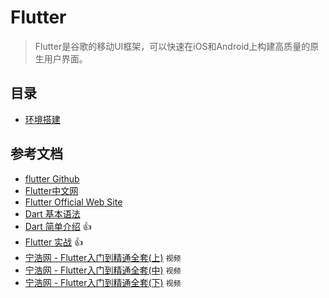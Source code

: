 # Flutter

> Flutter是谷歌的移动UI框架，可以快速在iOS和Android上构建高质量的原生用户界面。

## 目录

- [环境搭建](环境搭建/)


## 参考文档

- [flutter Github](https://github.com/flutter/flutter)
- [Flutter中文网](https://flutterchina.club/)
- [Flutter Official Web Site](https://flutter.io/)
- [Dart 基本语法](https://github.com/Gnotes/dart)
- [Dart 简单介绍](https://book.flutterchina.club/chapter1/dart.html) 👍
- [Flutter 实战](https://book.flutterchina.club/) 👍
- [宁浩网 - Flutter入门到精通全套(上)](https://www.bilibili.com/video/av49554917) `视频`
- [宁浩网 - Flutter入门到精通全套(中)](https://www.bilibili.com/video/av49575168) `视频`
- [宁浩网 - Flutter入门到精通全套(下)](https://www.bilibili.com/video/av49575435) `视频`

